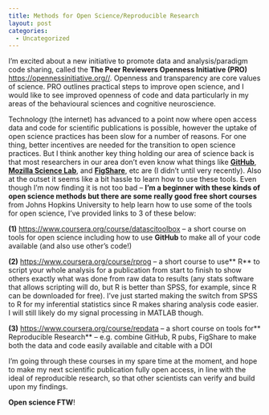 ```yaml
---
title: Methods for Open Science/Reproducible Research
layout: post
categories:
  - Uncategorized
---
```

I’m excited about a new initiative to promote data and analysis/paradigm code sharing, called the **The Peer Reviewers Openness Initiative (PRO)** <a href="https://opennessinitiative.org/" target="_blank">https://opennessinitiative.org//</a>. Openness and transparency are core values of science. PRO outlines practical steps to improve open science, and I would like to see improved openness of code and data particularly in my areas of the behavioural sciences and cognitive neuroscience.

Technology (the internet) has advanced to a point now where open access data and code for scientific publications is possible, however the uptake of open science practices has been slow for a number of reasons. For one thing, better incentives are needed for the transition to open science practices. But I think another key thing  holding our area of science back is that most researchers in our area don’t even know what things like **<a href="https://github.com/" target="_blank">GitHub</a>**, **<a href="http://mozillascience.org/" target="_blank">Mozilla Science Lab</a>**, and **<a href="http://figshare.com/" target="_blank">FigShare</a>**, etc are (I didn’t until very recently).  Also at the outset it seems like a bit hassle to learn how to use these tools. Even though I’m now finding it is not too bad – **I’m a beginner with these kinds of open science methods but there are some really good free short courses** from Johns Hopkins University to help learn how to use some of the tools for open science, I’ve provided links to 3 of these below:

**(1)** <a href="https://www.coursera.org/course/datascitoolbox" target="_blank">https://www.coursera.org/course/datascitoolbox</a> – a short course on tools for open science including how to use **GitHub** to make all of your code available (and also use other’s code!)

**(2)** <a href="https://www.coursera.org/course/rprog" target="_blank">https://www.coursera.org/course/rprog</a>  – a short course to use** R** to script your whole analysis for a publication from start to finish to show others exactly what was done from raw data to results (any stats software that allows scripting will do, but R is better than SPSS, for example, since R can be downloaded for free).  I’ve just started making the switch from SPSS to R for my inferential statistics since R makes sharing analysis code easier. I will still likely do my signal processing in MATLAB though.

**(3)** <a href="https://www.coursera.org/course/repdata" target="_blank">https://www.coursera.org/course/repdata</a> – a short course on tools for** Reproducible Research** – e.g. combine GitHub, R pubs, FigShare to make both the data and code easily available and citable with a DOI

I’m going through these courses in my spare time at the moment, and hope to make my next scientific publication fully open access, in line with the ideal of reproducible research, so that other scientists can verify and build upon my findings.

**Open science FTW**!